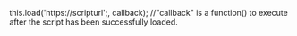 this.load('https://scripturl';, callback);  //"callback" is a function() to execute after the script has been successfully loaded.
